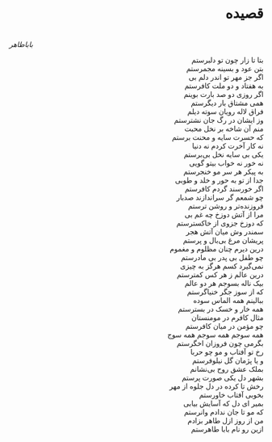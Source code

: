 
<h1 dir='rtl'>قصیده</h1><br/>
<cite dir='rtl'>باباطاهر</cite><br/>
<p dir='rtl'>
بتا تا زار چون تو دلبرستم<br/>
بتن عود و بسینه مجمرستم<br/>
اگر جز مهر تو اندر دلم بی<br/>
به هفتاد و دو ملت کافرستم<br/>
اگر روزی دو صد بارت بوینم<br/>
همی مشتاق بار دیگرستم<br/>
فراق لاله رویان سوته دیلم<br/>
وز ایشان در رگ جان نشترستم<br/>
منم آن شاخه بر نخل محبت<br/>
که حسرت سایه و محنت برستم<br/>
نه کار آخرت کردم نه دنیا<br/>
یکی بی سایه نخل بی‌برستم<br/>
نه خور نه خواب بیتو گویی<br/>
به پیکر هر سر مو خنجرستم<br/>
جدا از تو به حور و خلد و طوبی<br/>
اگر خورسند گردم کافرستم<br/>
چو شمعم گر سراندازند صدبار<br/>
فروزنده‌تر و روشن ترستم<br/>
مرا از آتش دوزخ چه غم بی<br/>
که دوزخ جزوی از خاکسترستم<br/>
سمندر وش میان آتش هجر<br/>
پریشان مرغ بی‌بال و پرستم<br/>
درین دیرم چنان مظلوم و مغموم<br/>
چو طفل بی پدر بی مادرستم<br/>
نمی‌گیرد کسم هرگز به چیزی<br/>
درین عالم ز هر کس کمترستم<br/>
بیک ناله بسوجم هر دو عالم<br/>
که از سوز جگر خنیاگرستم<br/>
ببالینم همه الماس سوده<br/>
همه خار و خسک در بسترستم<br/>
مثال کافرم در مومنستان<br/>
چو مؤمن در میان کافرستم<br/>
همه سوجم همه سوجم همه سوج<br/>
بگرمی چون فروزان اخگرستم<br/>
رخ تو آفتاب و مو چو حربا<br/>
و یا پژمان گل نیلوفرستم<br/>
بملک عشق روح بی‌نشانم<br/>
بشهر دل یکی صورت پرستم<br/>
رخش تا کرده در دل جلوه از مهر<br/>
بخوبی آفتاب خاورستم<br/>
بمیر ای دل که آسایش بیابی<br/>
که مو تا جان ندادم وانرستم<br/>
من از روز ازل طاهر بزادم<br/>
ازین رو نام بابا طاهرستم
</p>
